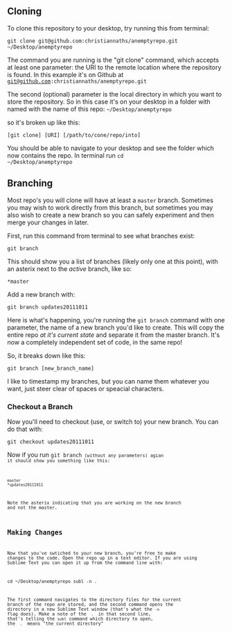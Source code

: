 ## Cloning

To clone this repository to your desktop, try running this from terminal:

    git clone git@github.com:christiannaths/anemptyrepo.git ~/Desktop/anemptyrepo

The command you are running is the "git clone" command, which accepts
at least one parameter: the URI to the remote location where the
repository is found. In this example it's on Github at <code>git@github.com:christiannaths/anemptyrepo.git</code>

The second (optional) parameter is the local directory in which
you want to store the repository. So in this case it's on your
desktop in a folder with named with the name of this repo: <code>~/Desktop/anemptyrepo</code>

so it's broken up like this:

    [git clone] [URI] [/path/to/cone/repo/into]


You should be able to navigate to your desktop and see the folder which now
contains the repo. In terminal run <code>cd ~/Desktop/anemptyrepo</code>


## Branching

Most repo's you will clone will have at least a <code>master</code> branch.
Sometimes you may wish to work directly from this branch, but sometimes you
may also wish to create a new branch so you can safely experiment and then
merge your changes in later.

First, run this command from terminal to see what branches exist:

    git branch

This should show you a list of branches (likely only one at this point), with
an asterix next to the _active_ branch, like so:

    *master

Add a new branch with:

    git branch updates20111011


Here is what's happening, you're running the <code>git branch</code> command with
one parameter, the name of a new branch you'd like to create. This will
copy the entire repo _at it's current state_ and separate it from the master
branch. It's now a completely independent set of code, in the same repo!

So, it breaks down like this:

    git branch [new_branch_name]

I like to timestamp my branches, but you can name them whatever you want, just
steer clear of spaces or speacial characters.

### Checkout a Branch

Now you'll need to checkout (use, or switch to) your new branch. You can
do that with:

    git checkout updates20111011

Now if you run <code>git branch<code> (without any parameters) agian it should
show you something like this:

    master
    *updates20111011

Note the asterix indicating that you are working on the new branch and
not the master.

## Making Changes

Now that you've swtiched to your new branch, you're free to make changes
to the code. Open the repo up in a text editor. If you are using
Sublime Text you can open it up from the command line with:

  cd ~/Desktop/anemptyrepo
  subl -n .

The first command navigates to the directory files for the current
branch of the repo are stored, and the second command opens the directory
in a new Sublime Text window (that's what the <code>-n</code> flag does).
Make a note of the <code> . </code> in that second line, that's telling
the <code>subl</code> command which directory to open, the <code> . </code> means "the current directory"

